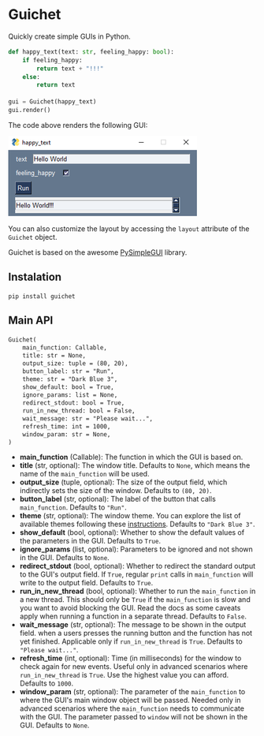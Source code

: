 # Guichet
Quickly create simple GUIs in Python.

```python
def happy_text(text: str, feeling_happy: bool):
    if feeling_happy:
        return text + "!!!"
    else:
        return text

gui = Guichet(happy_text)
gui.render()
```
The code above renders the following GUI:

![Alt text](assets/image.png)

You can also customize the layout by accessing the `layout` attribute of the `Guichet` object.

Guichet is based on the awesome [PySimpleGUI](https://www.pysimplegui.org/) library.

## Instalation
```
pip install guichet
```

## Main API
```
Guichet(
    main_function: Callable,
    title: str = None,
    output_size: tuple = (80, 20),
    button_label: str = "Run",
    theme: str = "Dark Blue 3",
    show_default: bool = True,
    ignore_params: list = None,
    redirect_stdout: bool = True,
    run_in_new_thread: bool = False,
    wait_message: str = "Please wait...",
    refresh_time: int = 1000,
    window_param: str = None,
)
```

- **main_function** (Callable): The function in which the GUI is based on.
- **title** (str, optional): The window title. Defaults to `None`, which means the name of the `main_function` will be used.
- **output_size** (tuple, optional): The size of the output field, which indirectly sets the size of the window. Defaults to `(80, 20)`.
- **button_label** (str, optional): The label of the button that calls `main_function`. Defaults to `"Run"`.
- **theme** (str, optional): The window theme. You can explore the list of available themes following these [instructions][1]. Defaults to `"Dark Blue 3"`.
- **show_default** (bool, optional): Whether to show the default values of the parameters in the GUI. Defaults to `True`.
- **ignore_params** (list, optional): Parameters to be ignored and not shown in the GUI. Defaults to `None`.
- **redirect_stdout** (bool, optional): Whether to redirect the standard output to the GUI's output field. If `True`, regular `print` calls in `main_function` will write to the output field. Defaults to `True`.
- **run_in_new_thread** (bool, optional): Whether to run the `main_function` in a new thread. This should only be `True` if the `main_function` is slow and you want to avoid blocking the GUI. Read the docs as some caveats apply when running a function in a separate thread. Defaults to `False`.
- **wait_message** (str, optional): The message to be shown in the output field.
when a users presses the running button and the function has not yet
finished. Applicable only if `run_in_new_thread` is `True`.
Defaults to `"Please wait..."`.
- **refresh_time** (int, optional): Time (in milliseconds) for the window to check again for new events. Useful only in advanced scenarios where `run_in_new_thread` is `True`. Use the highest value you can afford. Defaults to `1000`.
- **window_param** (str, optional): The parameter of the `main_function` to where the GUI's main window object will be passed. Needed only in advanced scenarios where the `main_function` needs to communicate with the GUI. The parameter passed to `window` will not be shown in the GUI. Defaults to `None`.

[1]: https://www.pysimplegui.org/en/latest/cookbook/#themes-window-beautification

